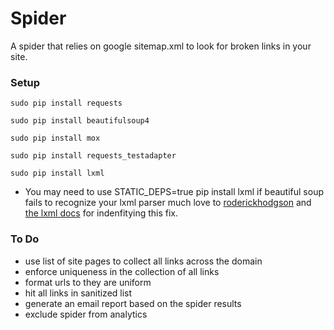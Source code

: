Spider
======
A spider that relies on google sitemap.xml to look for broken links in your site.

### Setup
```
sudo pip install requests

sudo pip install beautifulsoup4

sudo pip install mox

sudo pip install requests_testadapter

sudo pip install lxml

```
* You may need to use STATIC_DEPS=true pip install lxml if beautiful soup fails to recognize your lxml parser much love to [roderickhodgson](http://roderickhodgson.com/blog/2012/10/27/building-python-lxml-on-mac-os-x-10-dot-7) and [the lxml docs](http://lxml.de/installation.html) for indenfitying this fix.

### To Do
* use list of site pages to collect all links across the domain
* enforce uniqueness in the collection of all links
* format urls to they are uniform
* hit all links in sanitized list
* generate an email report based on the spider results
* exclude spider from analytics
